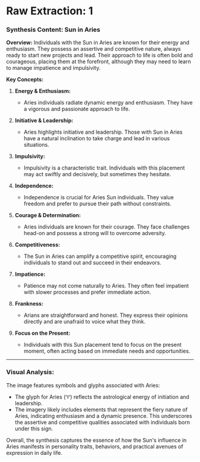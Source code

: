 # Raw Extraction: 1

### Synthesis Content: Sun in Aries

**Overview:**
Individuals with the Sun in Aries are known for their energy and enthusiasm. They possess an assertive and competitive nature, always ready to start new projects and lead. Their approach to life is often bold and courageous, placing them at the forefront, although they may need to learn to manage impatience and impulsivity.

**Key Concepts:**

1. **Energy & Enthusiasm:**
   - Aries individuals radiate dynamic energy and enthusiasm. They have a vigorous and passionate approach to life.

2. **Initiative & Leadership:**
   - Aries highlights initiative and leadership. Those with Sun in Aries have a natural inclination to take charge and lead in various situations.

3. **Impulsivity:**
   - Impulsivity is a characteristic trait. Individuals with this placement may act swiftly and decisively, but sometimes they hesitate.

4. **Independence:**
   - Independence is crucial for Aries Sun individuals. They value freedom and prefer to pursue their path without constraints.

5. **Courage & Determination:**
   - Aries individuals are known for their courage. They face challenges head-on and possess a strong will to overcome adversity.

6. **Competitiveness:**
   - The Sun in Aries can amplify a competitive spirit, encouraging individuals to stand out and succeed in their endeavors.

7. **Impatience:**
   - Patience may not come naturally to Aries. They often feel impatient with slower processes and prefer immediate action.

8. **Frankness:**
   - Arians are straightforward and honest. They express their opinions directly and are unafraid to voice what they think.

9. **Focus on the Present:**
   - Individuals with this Sun placement tend to focus on the present moment, often acting based on immediate needs and opportunities.

---

### Visual Analysis:

The image features symbols and glyphs associated with Aries:
- The glyph for Aries (♈️) reflects the astrological energy of initiation and leadership.
- The imagery likely includes elements that represent the fiery nature of Aries, indicating enthusiasm and a dynamic presence. This underscores the assertive and competitive qualities associated with individuals born under this sign.

Overall, the synthesis captures the essence of how the Sun's influence in Aries manifests in personality traits, behaviors, and practical avenues of expression in daily life.